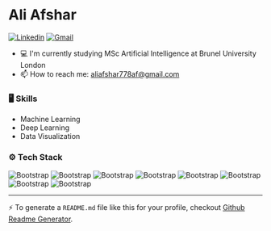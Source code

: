 # Ali Afshar



[![Linkedin](https://img.shields.io/badge/-LinkedIn-blue?style=flat&logo=Linkedin&logoColor=white)](https://www.linkedin.com/in/ali-afshar-572250244/)
[![Gmail](https://img.shields.io/badge/-Gmail-c14438?style=flat&logo=Gmail&logoColor=white)](mailto:aliafshar778af@gmail.com)



- 💻 I'm currently studying MSc Artificial Intelligence at Brunel University London
- 📫 How to reach me: aliafshar778af@gmail.com


### 🖥 Skills

- Machine Learning
- Deep Learning
- Data Visualization
### ⚙️ Tech Stack

![Bootstrap](https://img.shields.io/badge/-Python-05122A?style=flat-square&logo=Python&color=353535) ![Bootstrap](https://img.shields.io/badge/-TensorFlow-05122A?style=flat-square&logo=TensorFlow&color=353535) ![Bootstrap](https://img.shields.io/badge/-PyTorch-05122A?style=flat-square&logo=PyTorch&color=353535) ![Bootstrap](https://img.shields.io/badge/-Scikit%20Learn-05122A?style=flat-square&logo=Scikit-Learn&color=353535) ![Bootstrap](https://img.shields.io/badge/-Pandas-05122A?style=flat-square&logo=Pandas&color=353535) ![Bootstrap](https://img.shields.io/badge/-Numpy-05122A?style=flat-square&logo=Numpy&color=353535) ![Bootstrap](https://img.shields.io/badge/-Matplotlib-05122A?style=flat-square&logo=Matplotlib&color=353535) ![Bootstrap](https://img.shields.io/badge/-Visual%20Studio%20Code-05122A?style=flat-square&logo=Visual-Studio-Code&color=353535)




---
:zap: To generate a `README.md` file like this for your profile, checkout [Github Readme Generator](https://hejazizo-github-profile-readme-srcstreamlit-app-i6skm7.streamlit.app/).

